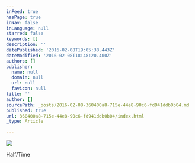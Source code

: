 ```yaml
---
inFeed: true
hasPage: true
inNav: false
inLanguage: null
starred: false
keywords: []
description: ''
datePublished: '2016-02-08T19:05:38.443Z'
dateModified: '2016-02-08T18:48:20.400Z'
authors: []
publisher:
  name: null
  domain: null
  url: null
  favicon: null
title: ''
author: []
sourcePath: _posts/2016-02-08-360400a8-715e-44e8-90c6-fd941ddb0b04.md
published: true
url: 360400a8-715e-44e8-90c6-fd941ddb0b04/index.html
_type: Article

---
```

![](https://the-grid-user-content.s3-us-west-2.amazonaws.com/b5fc8b91-c402-4173-8212-e6ac7d43f76a.jpg)

Half/Time